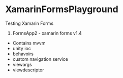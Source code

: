 # XamarinFormsPlayground
Testing Xamarin Forms

1. FormsApp2 - xamarin forms v1.4
* Contains mvvm
* unity ioc
* behavoirs
* custom navigation service
* viewargs
* viewdescriptor
